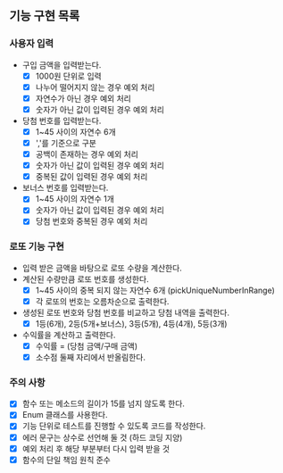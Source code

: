 ## 기능 구현 목록

### 사용자 입력
- 구입 금액을 입력받는다.
  - [x] 1000원 단위로 입력
  - [x] 나누어 떨어지지 않는 경우 예외 처리
  - [x] 자연수가 아닌 경우 예외 처리
  - [x] 숫자가 아닌 값이 입력된 경우 예외 처리
- 당첨 번호를 입력받는다.
  - [x] 1~45 사이의 자연수 6개
  - [x] ','를 기준으로 구분
  - [x] 공백이 존재하는 경우 예외 처리
  - [x] 숫자가 아닌 값이 입력된 경우 예외 처리
  - [x] 중복된 값이 입력된 경우 예외 처리
- 보너스 번호를 입력받는다.
  - [x] 1~45 사이의 자연수 1개
  - [x] 숫자가 아닌 값이 입력된 경우 예외 처리
  - [x] 당첨 번호와 중복된 경우 예외 처리
### 로또 기능 구현
- 입력 받은 금액을 바탕으로 로또 수량을 계산한다.
- 계산된 수량만큼 로또 번호를 생성한다.
  - [x] 1~45 사이의 중복 되지 않는 자연수 6개 (pickUniqueNumberInRange)
  - [x] 각 로또의 번호는 오름차순으로 출력한다.
- 생성된 로또 번호와 당첨 번호를 비교하고 당첨 내역을 출력한다.
  - [x] 1등(6개), 2등(5개+보너스), 3등(5개), 4등(4개), 5등(3개)
- 수익률을 계산하고 출력한다.
  - [x] 수익률 = (당첨 금액/구매 금액)
  - [x] 소수점 둘째 자리에서 반올림한다.

### 주의 사항
- [x] 함수 또는 메소드의 길이가 15를 넘지 않도록 한다.
- [x] Enum 클래스를 사용한다.
- [x] 기능 단위로 테스트를 진행할 수 있도록 코드를 작성한다.
- [x] 에러 문구는 상수로 선언해 둘 것 (하드 코딩 지양)
- [x] 예외 처리 후 해당 부분부터 다시 입력 받을 것
- [x] 함수의 단일 책임 원칙 준수
